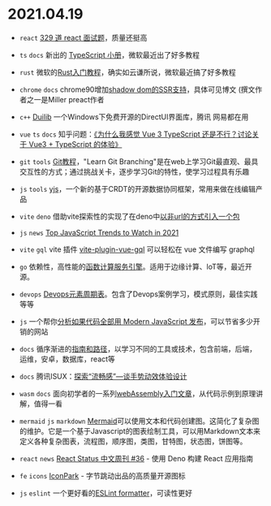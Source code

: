 # 2021.04.19

- `react` [329 道 react 面试题](https://github.com/sudheerj/reactjs-interview-questions)，质量还挺高

- `ts` `docs` 新出的 [TypeScript 小册](https://devblogs.microsoft.com/typescript/announcing-the-new-typescript-handbook/)，微软最近出了好多教程

- `rust` 微软的[Rust入门教程](https://docs.microsoft.com/zh-cn/learn/paths/rust-first-steps/)，确实如云谦所说，微软最近搞了好多教程

- `chrome` `docs` chrome90增加[shadow dom的SSR支持](https://web.dev/declarative-shadow-dom)，具体可见博文 (撰文作者之一是Miller preact作者

- `c++` [Duilib](https://github.com/duilib/duilib) 一个Windows下免费开源的DirectUI界面库，腾讯
网易都在用

- `vue` `ts` `docs` 知乎问题：[《为什么我感觉 Vue 3 TypeScript 还是不行？讨论关于 Vue3 + TypeScript 的体验》](https://www.zhihu.com/question/453332049)

- `git` `tools` [Git教程](https://learngitbranching.js.org/)，"Learn Git Branching"是在web上学习Git最直观、最具交互性的方式；通过挑战关卡，逐步学习Git的特性，使学习过程具有乐趣

- `js` `tools` [yjs](https://docs.yjs.dev/)，一个新的基于CRDT的开源数据协同框架，常用来做在线编辑产品

- `vite` `deno` 借助vite探索性的实现了在deno中[以非url的方式引入一个包](https://mp.weixin.qq.com/s/sDVTVIRPXkcQO-INAUsjJA)

- `js` `news` [Top JavaScript Trends to Watch in 2021](https://medium.com/front-end-weekly/top-javascript-trends-to-watch-in-2021-4aa504a5b9d0)

- `vite` `gql` vite 插件 [vite-plugin-vue-gql](https://github.com/wheatjs/vite-plugin-vue-gql) 可以轻松在 vue 文件编写 graphql

- `go` 依赖性，高性能的[函数计算服务引擎](https://github.com/baidu/EasyFaaS)。适用于边缘计算、loT等，最近开源。

- `devops` [Devops元素周期表](https://devops.phodal.com/)。包含了Devops案例学习，模式原则，最佳实践等等

- `js` 一个帮你[分析如果代码全部用 Modern JavaScript 发布](https://estimator.dev/#zhihu.com)，可以节省多少开销的网站

- `docs` 循序渐进的[指南和路径](https://roadmap.sh)，以学习不同的工具或技术，包含前端，后端，运维，安卓，数据库，react等

- `docs` 腾讯ISUX：[探索“流畅感”—谈手势动效体验设计](https://isux.tencent.com/articles/smoothness-of-interface-design.html)

- `wasm` `docs` 面向初学者的一系列[webAssembly入门文章](https://blog.ttulka.com/learning-webassembly-series)，从代码示例到原理讲解，值得一看

- `mermaid` `js` `markdown` [Mermaid](https://mermaid-js.github.io/mermaid/#/)可以使用文本和代码创建图。这简化了复杂图的维护。它是一个基于Javascript的图表绘制工具，可以用Markdown文本来定义各种复杂图表，流程图，顺序图，类图，甘特图，状态图，饼图等。

- `react` `news` [React Status 中文周刊 #36](https://mp.weixin.qq.com/s/u3fDS1iPh_tqzSKqbzcwrg) - 使用 Deno 构建 React 应用指南

- `fe` `icons` [IconPark](https://github.com/bytedance/IconPark) - 字节跳动出品的高质量开源图标

- `js` `eslint` 一个更好看的[ESLint formatter](https://github.com/fengzilong/eslint-formatter-mo)，可读性更好
